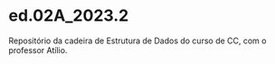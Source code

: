 # ed.02A_2023.2
Repositório da cadeira de Estrutura de Dados do curso de CC, com o professor Atílio.
